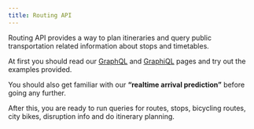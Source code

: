 ```yaml
---
title: Routing API
---
```

Routing API provides a way to plan itineraries and query public transportation related
information about stops and timetables.

At first you should read our [GraphQL](./0-graphql/) and [GraphiQL](./1-graphiql/) pages and try out the examples provided.

You should also get familiar with our **“realtime arrival prediction”** before going any further.

After this, you are ready to run queries for routes, stops, bicycling routes, city bikes, disruption info and do itinerary planning.
